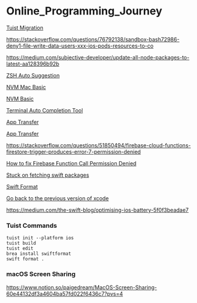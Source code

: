 # Online_Programming_Journey

[Tuist Migration](https://jinsangjin.tistory.com/175)

https://stackoverflow.com/questions/76792138/sandbox-bash72986-deny1-file-write-data-users-xxx-ios-pods-resources-to-co

https://medium.com/subjective-developer/update-all-node-packages-to-latest-aa128396b92b

[ZSH Auto Suggestion](https://github.com/zsh-users/zsh-autosuggestions)

[NVM Mac Basic](https://funveloper.tistory.com/203)

[NVM Basic](https://codezone.tistory.com/entry/electon-03-NodeJs-%EA%B0%9C%EB%B0%9C%EC%97%90-%EC%9C%A0%EC%9A%A9%ED%95%9C-nvm-%EA%B0%84%EB%8B%A8%ED%9E%88-%EC%95%8C%EC%95%84%EB%B3%B4%EA%B3%A0-%EA%B0%91%EC%8B%9C%EB%8B%A4)

[Terminal Auto Completion Tool](https://github.com/withfig/autocomplete)

[App Transfer](https://developer.apple.com/documentation/sign_in_with_apple/bringing_new_apps_and_users_into_your_team)

[App Transfer](https://developer.apple.com/kr/help/app-store-connect/transfer-an-app/overview-of-app-transfer)

https://stackoverflow.com/questions/51850494/firebase-cloud-functions-firestore-trigger-produces-error-7-permission-denied

[How to fix Firebase Function Call Permission Denied](https://nadiya-h.tistory.com/16)

[Stuck on fetching swift packages](https://stackoverflow.com/questions/67931075/stuck-on-fetching-firebase-ios-sdk-in-xcode)

[Swift Format](https://github.com/nicklockwood/swiftformat)

[Go back to the previous version of xcode](https://www.notion.so/paigedream/xcode-going-back-to-previous-version-30b24e522c9a4d75b79a764e6c464149?pvs=4)

https://medium.com/the-swift-blog/optimising-ios-battery-5f0f3beadae7


### Tuist Commands 

```shell
tuist init --platform ios
tuist build 
tuist edit 
brea install swiftformat 
swift format . 
```

### macOS Screen Sharing

https://www.notion.so/paigedream/MacOS-Screen-Sharing-60e44132df3a4604ba57fd022f6436c7?pvs=4

